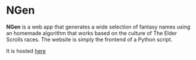 # NGen

**NGen** is a web app that generates a wide selection of fantasy names using an homemade algorithm that works based on the culture of The Elder Scrolls races. The website is simply the frontend of a Python script.

It is hosted [here](https://jayp.pythonanywhere.com/)